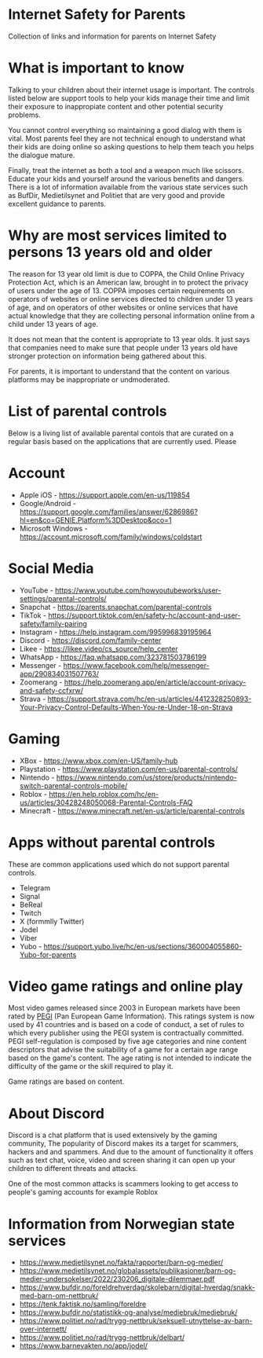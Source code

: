 # Internet Safety for Parents
Collection of links and information for parents on Internet Safety

# What is important to know
Talking to your children about their internet usage is important. The controls listed below are support tools to help your kids
manage their time and limit their exposure to inappropiate content and other potential security problems.

You cannot control everything so maintaining a good dialog with them is vital. Most parents feel they are not technical enough to
understand what their kids are doing online so asking questions to help them teach you helps the dialogue mature.  

Finally, treat the internet as both a tool and a weapon much like scissors. Educate your kids and yourself around the various benefits
and dangers. There is a lot of information available from the various state services such as BufDir, Medietilsynet and Politiet that are
very good and provide excellent guidance to parents.

# Why are most services limited to persons 13 years old and older

The reason for 13 year old limit is due to COPPA, the Child Online Privacy Protection Act, which is an American law, brought in
to protect the privacy of users under the age of 13. COPPA imposes certain requirements on operators of websites or online services 
directed to children under 13 years of age, and on operators of other websites or online services that have actual knowledge 
that they are collecting personal information online from a child under 13 years of age.  

It does not mean that the content is appropriate to 13 year olds. It just says that companies need to make sure that people under
13 years old have stronger protection on information being gathered about this.  

For parents, it is important to understand that the content on various platforms may be inappropriate or undmoderated.  

# List of parental controls

Below is a living list of available parental contols that are curated on a regular basis based on the applications that are currently
used. Please 


# Account

* Apple iOS - https://support.apple.com/en-us/119854
* Google/Android - https://support.google.com/families/answer/6286986?hl=en&co=GENIE.Platform%3DDesktop&oco=1
* Microsoft Windows - https://account.microsoft.com/family/windows/coldstart

# Social Media

* YouTube - https://www.youtube.com/howyoutubeworks/user-settings/parental-controls/
* Snapchat - https://parents.snapchat.com/parental-controls
* TikTok - https://support.tiktok.com/en/safety-hc/account-and-user-safety/family-pairing
* Instagram - https://help.instagram.com/995996839195964
* Discord - https://discord.com/family-center
* Likee - https://likee.video/cs_source/help_center
* WhatsApp - https://faq.whatsapp.com/323781503786199
* Messenger - https://www.facebook.com/help/messenger-app/290834031507763/
* Zoomerang - https://help.zoomerang.app/en/article/account-privacy-and-safety-ccfxrw/
* Strava - https://support.strava.com/hc/en-us/articles/4412328250893-Your-Privacy-Control-Defaults-When-You-re-Under-18-on-Strava
  
# Gaming

* XBox - https://www.xbox.com/en-US/family-hub
* Playstation - https://www.playstation.com/en-us/parental-controls/
* Nintendo - https://www.nintendo.com/us/store/products/nintendo-switch-parental-controls-mobile/
* Roblox - https://en.help.roblox.com/hc/en-us/articles/30428248050068-Parental-Controls-FAQ
* Minecraft - https://www.minecraft.net/en-us/article/parental-controls
  

# Apps without parental controls

These are common applications used which do not support parental controls. 

* Telegram 
* Signal 
* BeReal 
* Twitch 
* X (formmlly Twitter)
* Jodel
* Viber
* Yubo - https://support.yubo.live/hc/en-us/sections/360004055860-Yubo-for-parents

# Video game ratings and online play

Most video games released since 2003 in European markets have been rated by [PEGI](https://pegi.info/) (Pan European Game Information). This ratings system
is now used by 41 countries and is based on a code of conduct, a set of rules to which every publisher using the PEGI system is contractually committed. 
PEGI self-regulation is composed by five age categories and nine content descriptors that advise the suitability of a game for a certain age range 
based on the game's content. The age rating is not intended to indicate the difficulty of the game or the skill required to play it.

Game ratings are based on content.

# About Discord

Discord is a chat platform that is used extensively by the gaming community, The popularity of Discord makes its a target for scammers, hackers and and spammers. And
due to the amount of functionality it offers such as text chat, voice, video and screen sharing it can open up your children to different threats and attacks.

One of the most common attacks is scammers looking to get access to people's gaming accounts for example Roblox

# Information from Norwegian state services

* https://www.medietilsynet.no/fakta/rapporter/barn-og-medier/
* https://www.medietilsynet.no/globalassets/publikasjoner/barn-og-medier-undersokelser/2022/230206_digitale-dilemmaer.pdf
* https://www.bufdir.no/foreldrehverdag/skolebarn/digital-hverdag/snakk-med-barn-om-nettbruk/
* https://tenk.faktisk.no/samling/foreldre
* https://www.bufdir.no/statistikk-og-analyse/mediebruk/mediebruk/
* https://www.politiet.no/rad/trygg-nettbruk/seksuell-utnyttelse-av-barn-over-internett/
* https://www.politiet.no/rad/trygg-nettbruk/delbart/
* https://www.barnevakten.no/app/jodel/
